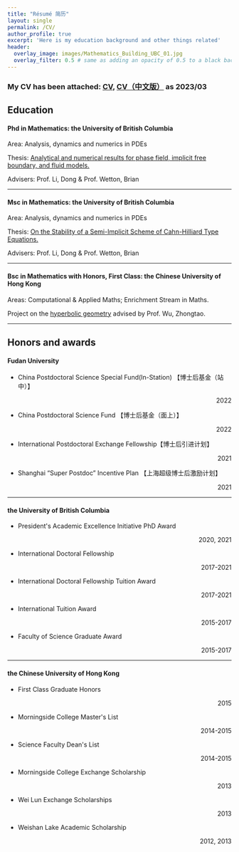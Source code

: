 ```yaml
---
title: "Résumé 简历"
layout: single
permalink: /CV/
author_profile: true
excerpt: 'Here is my education background and other things related'
header:
  overlay_image: images/Mathematics_Building_UBC_01.jpg
  overlay_filter: 0.5 # same as adding an opacity of 0.5 to a black background
---
```


### My CV has been attached: [CV](/file/cv.pdf), [CV（中文版）](/file/CV中文.pdf) as 2023/03

## Education 

#### Phd in Mathematics: the University of British Columbia

Area: Analysis, dynamics and numerics in PDEs

Thesis: [Analytical and numerical results for phase field, implicit free boundary, and fluid models.](/file/ubc_2021_november_cheng_xinyu.pdf)


Advisers: Prof. Li, Dong & Prof. Wetton, Brian

***




#### Msc in Mathematics: the University of British Columbia

Area: Analysis, dynamics and numerics in PDEs

Thesis: [On the Stability of a Semi-Implicit Scheme of Cahn-Hilliard Type Equations.](/file/ubc_2017_september_cheng_xinyu.pdf)

Advisers: Prof. Li, Dong & Prof. Wetton, Brian


***


#### Bsc in Mathematics with Honors, First Class: the Chinese University of Hong Kong  

Areas: Computational & Applied Maths; Enrichment Stream in Maths.

Project on the [hyperbolic geometry](/file/hyperbolic_geometry.pdf) advised by Prof. Wu, Zhongtao.

--------------------------------




##  Honors and awards

#### Fudan University
+ China Postdoctoral Science Special Fund(In-Station)    【博士后基金（站中）】         <p align="right">2022</p>     
            
+ China Postdoctoral Science Fund   【博士后基金（面上）】                              <p align="right">2022</p>          

+ International Postdoctoral Exchange Fellowship【博士后引进计划】          <p align="right">2021</p> 

+ Shanghai “Super Postdoc” Incentive Plan 【上海超级博士后激励计划】       <p align="right">2021</p> 

***

#### the University of British Columbia
+ President's Academic Excellence Initiative PhD Award                          <p align="right">2020, 2021</p>  

+ International Doctoral Fellowship                                                      <p align="right">2017-2021</p>          

+ International Doctoral Fellowship Tuition Award                                       <p align="right">2017-2021</p>          

+ International Tuition Award                                                                <p align="right">   2015-2017</p>                   

+ Faculty of Science Graduate Award                                                              <p align="right">   2015-2017</p>             

***

#### the Chinese University of Hong Kong

+ First Class Graduate Honors                                                                            <p align="right">   2015</p>         

+ Morningside College Master's List                                                            <p align="right">  2014-2015</p> 

+ Science Faculty Dean's List                                                                      <p align="right">  2014-2015</p> 

+ Morningside College Exchange Scholarship                                                     <p align="right">  2013</p> 

+ Wei Lun Exchange Scholarships                                                                    <p align="right">  2013</p> 

+ Weishan Lake Academic Scholarship                                                      <p align="right"> 2012, 2013</p> 



